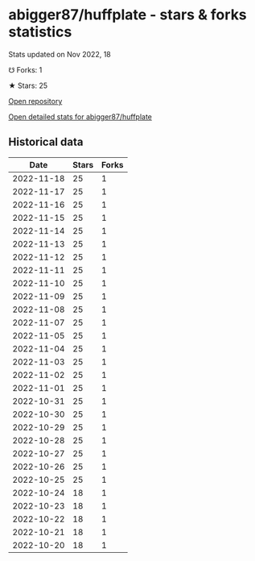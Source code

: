 # abigger87/huffplate - stars & forks statistics

Stats updated on Nov 2022, 18

☋ Forks: 1

★ Stars: 25

[Open repository](https://github.com/abigger87/huffplate)

[Open detailed stats for abigger87/huffplate](https://reviewgithub.com/rep/abigger87/huffplate)

## Historical data
| Date | Stars | Forks |
|------|-------|-------|
| 2022-11-18 | 25 | 1 | 
| 2022-11-17 | 25 | 1 | 
| 2022-11-16 | 25 | 1 | 
| 2022-11-15 | 25 | 1 | 
| 2022-11-14 | 25 | 1 | 
| 2022-11-13 | 25 | 1 | 
| 2022-11-12 | 25 | 1 | 
| 2022-11-11 | 25 | 1 | 
| 2022-11-10 | 25 | 1 | 
| 2022-11-09 | 25 | 1 | 
| 2022-11-08 | 25 | 1 | 
| 2022-11-07 | 25 | 1 | 
| 2022-11-05 | 25 | 1 | 
| 2022-11-04 | 25 | 1 | 
| 2022-11-03 | 25 | 1 | 
| 2022-11-02 | 25 | 1 | 
| 2022-11-01 | 25 | 1 | 
| 2022-10-31 | 25 | 1 | 
| 2022-10-30 | 25 | 1 | 
| 2022-10-29 | 25 | 1 | 
| 2022-10-28 | 25 | 1 | 
| 2022-10-27 | 25 | 1 | 
| 2022-10-26 | 25 | 1 | 
| 2022-10-25 | 25 | 1 | 
| 2022-10-24 | 18 | 1 | 
| 2022-10-23 | 18 | 1 | 
| 2022-10-22 | 18 | 1 | 
| 2022-10-21 | 18 | 1 | 
| 2022-10-20 | 18 | 1 | 

